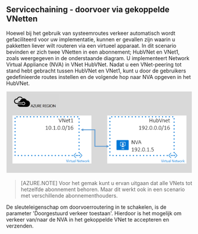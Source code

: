 ## Servicechaining - doorvoer via gekoppelde VNetten

Hoewel bij het gebruik van systeemroutes verkeer automatisch wordt gefaciliteerd voor uw implementatie, kunnen er gevallen zijn waarin u pakketten liever wilt routeren via een virtueel apparaat.
In dit scenario bevinden er zich twee VNetten in een abonnement; HubVNet en VNet1, zoals weergegeven in de onderstaande diagram. U implementeert Network Virtual Appliance (NVA) in VNet HubVNet. Nadat u een VNet-peering tot stand hebt gebracht tussen HubVNet en VNet1, kunt u door de gebruikers gedefinieerde routes instellen en de volgende hop naar NVA opgeven in het HubVNet.

![NVA-doorvoer](./media/virtual-networks-create-vnetpeering-scenario-transit-include/figure01.PNG)

> [AZURE.NOTE] Voor het gemak kunt u ervan uitgaan dat alle VNets tot hetzelfde abonnement behoren. Maar dit werkt ook in een scenario met verschillende abonnementhouders.

De sleuteleigenschap om doorvoerroutering in te schakelen, is de parameter 'Doorgestuurd verkeer toestaan'. Hierdoor is het mogelijk om verkeer van/naar de NVA in het gekoppelde VNet te accepteren en verzenden.  


<!--HONumber=Sep16_HO3-->


